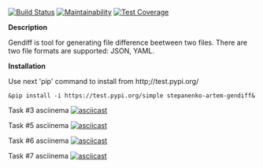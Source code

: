 [![Build Status](https://travis-ci.org/StepanenkoArtem/python-project-lvl2.svg?branch=master)](https://travis-ci.org/StepanenkoArtem/python-project-lvl2)
[![Maintainability](https://api.codeclimate.com/v1/badges/d4f393a9ed1e0c24fc2d/maintainability)](https://codeclimate.com/github/StepanenkoArtem/python-project-lvl2/maintainability)
[![Test Coverage](https://api.codeclimate.com/v1/badges/d4f393a9ed1e0c24fc2d/test_coverage)](https://codeclimate.com/github/StepanenkoArtem/python-project-lvl2/test_coverage)

**Description**

Gendiff is tool for generating file difference beetween two files. There are two file formats are supported: JSON, YAML. 

**Installation**

Use next 'pip' command to install from http;//test.pypi.org/

	&pip install -i https://test.pypi.org/simple stepanenko-artem-gendiff&

Task #3 asciinema
[![asciicast](https://asciinema.org/a/jP61fqMfyvGu41U94g9mCRRZs.svg)](https://asciinema.org/a/jP61fqMfyvGu41U94g9mCRRZs)

Task #5 asciinema
[![asciicast](https://asciinema.org/a/ij4snZT9yj71XmpsMVT6hgQc8.svg)](https://asciinema.org/a/ij4snZT9yj71XmpsMVT6hgQc8)

Task #6 asciinema
[![asciicast](https://asciinema.org/a/sdYRrXTUMLLcvEN2T0boiJEfX.svg)](https://asciinema.org/a/sdYRrXTUMLLcvEN2T0boiJEfX)

Task #7 asciinema
[![asciicast](https://asciinema.org/a/pbuGboKPDLT5B4LEBFYSuUuZL.svg)](https://asciinema.org/a/pbuGboKPDLT5B4LEBFYSuUuZL)
